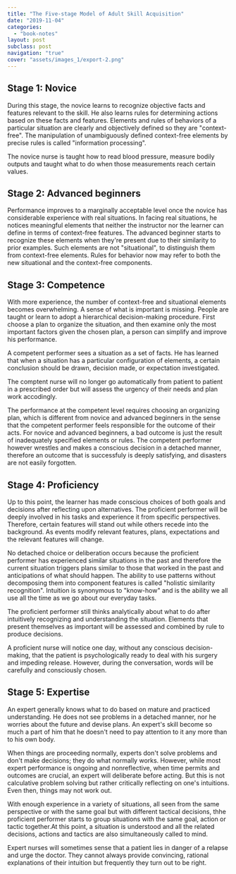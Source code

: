 ```yaml
---
title: "The Five-stage Model of Adult Skill Acquisition"
date: "2019-11-04"
categories:
  - "book-notes"
layout: post
subclass: post
navigation: "true"
cover: "assets/images_1/export-2.png"
---
```


## Stage 1: Novice

During this stage, the novice learns to recognize objective facts and features relevant to the skill. He also learns rules for determining actions based on these facts and features. Elements and rules of behaviors of a particular situation are clearly and objectively defined so they are "context-free". The manipulation of unambiguously defined context-free elements by precise rules is called "information processing".

The novice nurse is taught how to read blood pressure, measure bodily outputs and taught what to do when those measurements reach certain values.

## Stage 2: Advanced beginners

Performance improves to a marginally acceptable level once the novice has considerable experience with real situations. In facing real situations, he notices meaningful elements that neither the instructor nor the learner can define in terms of context-free features. The advanced beginner starts to recognize these elements when they're present due to their similarity to prior examples. Such elements are not "situational", to distinguish them from context-free elements. Rules for behavior now may refer to both the new situational and the context-free components.

## Stage 3: Competence

With more experience, the number of context-free and situational elements becomes overwhelming. A sense of what is important is missing. People are taught or learn to adopt a hierarchical decision-making procedure. First choose a plan to organize the situation, and then examine only the most important factors given the chosen plan, a person can simplify and improve his performance.

A competent performer sees a situation as a set of facts. He has learned that when a situation has a particular configuration of elements, a certain conclusion should be drawn, decision made, or expectation investigated.

The comptent nurse will no longer go automatically from patient to patient in a prescribed order but will assess the urgency of their needs and plan work accodingly.

The performance at the competent level requires choosing an organizing plan, which is different from novice and advanced beginners in the sense that the competent performer feels responsible for the outcome of their acts. For novice and advanced beginners, a bad outcome is just the result of inadequately specified elements or rules. The competent performer however wrestles and makes a conscious decision in a detached manner, therefore an outcome that is successfuly is deeply satisfying, and disasters are not easily forgotten.

## Stage 4: Proficiency

Up to this point, the learner has made conscious choices of both goals and decisions after reflecting upon alternatives. The proficient performer will be deeply involved in his tasks and experience it from specific perspectives. Therefore, certain features will stand out while others recede into the background. As events modify relevant features, plans, expectations and the relevant features will change.

No detached choice or deliberation occurs because the proficient performer has experienced similar situations in the past and therefore the current situation triggers plans similar to those that worked in the past and anticipations of what should happen. The ability to use patterns without decomposing them into component features is called "holistic similarity recognition". Intuition is synonymous to "know-how" and is the ability we all use all the time as we go about our everyday tasks.

The proficient performer still thinks analytically about what to do after intuitively recognizing and understanding the situation. Elements that present themselves as important will be assessed and combined by rule to produce decisions.

A proficient nurse will notice one day, without any conscious decision-making, that the patient is psychologically ready to deal with his surgery and impeding release. However, during the conversation, words will be carefully and consciously chosen.

## Stage 5: Expertise

An expert generally knows what to do based on mature and practiced understanding. He does not see problems in a detached manner, nor he worries about the future and devise plans. An expert's skill become so much a part of him that he doesn't need to pay attention to it any more than to his own body.

When things are proceeding normally, experts don't solve problems and don't make decisions; they do what normally works. However, while most expert performance is ongoing and nonreflective, when time permits and outcomes are crucial, an expert will deliberate before acting. But this is not calculative problem solving but rather critically reflecting on one's intuitions. Even then, things may not work out.

With enough experience in a variety of situations, all seen from the same perspective or with the same goal but with different tactical decisions, thhe proficient performer starts to group situations with the same goal, action or tactic together.At this point, a situation is understood and all the related decisions, actions and tactics are also simultaneously called to mind.

Expert nurses will sometimes sense that a patient lies in danger of a relapse and urge the doctor. They cannot always provide convincing, rational explanations of their intuition but frequently they turn out to be right.
